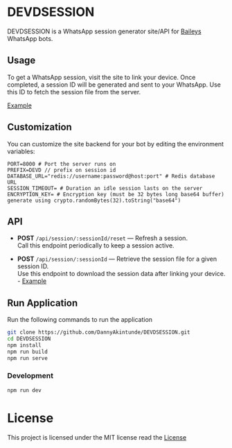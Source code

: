 # DEVDSESSION

DEVDSESSION is a WhatsApp session generator site/API for [Baileys](https://github.com/WhiskeySockets/Baileys) WhatsApp bots.

## Usage

To get a WhatsApp session, visit the site to link your device. Once completed, a session ID will be generated and sent to your WhatsApp. Use this ID to fetch the session file from the server.

[Example](examples/get-session.js)

## Customization

You can customize the site backend for your bot by editing the environment variables:

```.env
PORT=8000 # Port the server runs on
PREFIX=DEVD // prefix on session id
DATABASE_URL="redis://username:password@host:port" # Redis database URL
SESSION_TIMEOUT= # Duration an idle session lasts on the server
ENCRYPTION_KEY= # Encryption key (must be 32 bytes long base64 buffer) generate using crypto.randomBytes(32).toString("base64")
```

## API

-   **POST** `/api/session/:sessionId/reset` — Refresh a session.  
    Call this endpoint periodically to keep a session active.

-   **POST** `/api/session/:sessionId` — Retrieve the session file for a given session ID.  
    Use this endpoint to download the session data after linking your device. - [Example](examples/get-session.js)

## Run Application

Run the following commands to run the application

```sh
git clone https://github.com/DannyAkintunde/DEVDSESSION.git
cd DEVDSESSION
npm install
npm run build
npm run serve
```

### Development

```sh
npm run dev
```

# License

This project is licensed under the MIT license read the [License](LICENSE)
